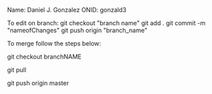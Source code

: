 
Name: Daniel J. Gonzalez ONID: gonzald3

To edit on branch:
git checkout "branch name"
git add .
git commit -m "nameofChanges"
git push origin "branch_name"


To merge follow the steps below:

git checkout branchNAME

git pull

git push origin master

